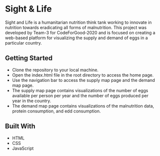 # Sight & Life
Sight and Life is a humanitarian nutrition think tank working to innovate in nutrition towards eradicating all forms of malnutrition. This project was developed by Team-3 for CodeForGood-2020 and is focused on creating a web-based platform for visualizing the supply and demand of eggs in a particular country.

## Getting Started
- Clone the repository to your local machine.
- Open the index.html file in the root directory to access the home page.
- Use the navigation bar to access the supply map page and the demand map page.
- The supply map page contains visualizations of the number of eggs available per person per year and the number of eggs produced per year in the country.
- The demand map page contains visualizations of the malnutrition data, protein consumption, and edd consumption.

## Built With
- HTML
- CSS
- JavaScript